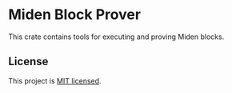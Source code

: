 # Miden Block Prover

This crate contains tools for executing and proving Miden blocks.

## License

This project is [MIT licensed](../LICENSE).
